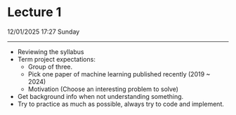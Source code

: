 # Lecture 1 
12/01/2025 17:27 Sunday 

--- 
- Reviewing the syllabus
- Term project expectations:
	- Group of three.
	- Pick one paper of machine learning published recently (2019 ~ 2024)
	- Motivation (Choose an interesting problem to solve)
- Get background info when not understanding something. 
- Try to practice as much as possible, always try to code and implement. 



	